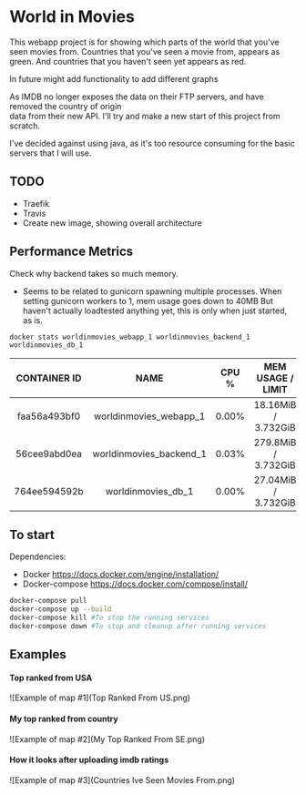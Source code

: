 # World in Movies


This webapp project is for showing which parts of the world that you've seen movies from.
Countries that you've seen a movie from, appears as green.
And countries that you haven't seen yet appears as red.

In future might add functionality to add different graphs


As IMDB no longer exposes the data on their FTP servers, and have removed the country of origin  
data from their new API. I'll try and make a new start of this project from scratch.

I've decided against using java, as it's too resource consuming for the basic servers that I will use.


## TODO

* Traefik
* Travis
* Create new image, showing overall architecture

## Performance Metrics

Check why backend takes so much memory.
  - Seems to be related to gunicorn spawning multiple processes.
    When setting gunicorn workers to 1, mem usage goes down to 40MB
    But haven't actually loadtested anything yet, this is only when just started, as is.

```docker stats worldinmovies_webapp_1 worldinmovies_backend_1 worldinmovies_db_1 ```

| CONTAINER ID |           NAME          |  CPU % |    MEM USAGE / LIMIT   |   MEM % |      NET I/O   | BLOCK I/O       | PIDS |
|:------------:|:-----------------------:|:------:|:----------------------:|:-------:|:--------------:|:---------------:|:----:|
| faa56a493bf0 | worldinmovies_webapp_1  |  0.00% | 18.16MiB / 3.732GiB    |  0.48%  | 2.69MB / 654kB | 34.9MB / 0B     | 11   |
| 56cee9abd0ea | worldinmovies_backend_1 |  0.03% | 279.8MiB / 3.732GiB    |  7.32%  | 2.63MB / 494kB | 19.3MB / 0B     | 10   |
| 764ee594592b | worldinmovies_db_1      |  0.00% | 27.04MiB / 3.732GiB    |  0.71%  | 2.71MB / 221kB | 5.89GB / 8.37GB | 16   |

## To start
Dependencies:

* Docker https://docs.docker.com/engine/installation/
* Docker-compose https://docs.docker.com/compose/install/

```bash
docker-compose pull
docker-compose up --build
docker-compose kill #To stop the running services
docker-compose down #To stop and cleanup after running services
```

## Examples
#### Top ranked from USA
![Example of map #1](Top Ranked From US.png)
#### My top ranked from country
![Example of map #2](My Top Ranked From SE.png)
#### How it looks after uploading imdb ratings
![Example of map #3](Countries Ive Seen Movies From.png)

